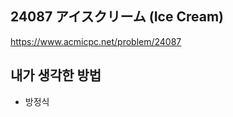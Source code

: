 ## 24087 アイスクリーム (Ice Cream)

<https://www.acmicpc.net/problem/24087>

## 내가 생각한 방법

<!-- ![이미지](./img.png) -->

- 방정식
